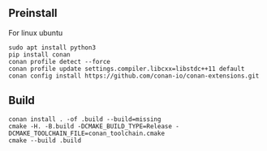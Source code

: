 ## Preinstall

For linux ubuntu
    
    sudo apt install python3
    pip install conan
    conan profile detect --force
    conan profile update settings.compiler.libcxx=libstdc++11 default
    conan config install https://github.com/conan-io/conan-extensions.git

## Build

    conan install . -of .build --build=missing
    cmake -H. -B.build -DCMAKE_BUILD_TYPE=Release -DCMAKE_TOOLCHAIN_FILE=conan_toolchain.cmake
    cmake --build .build
